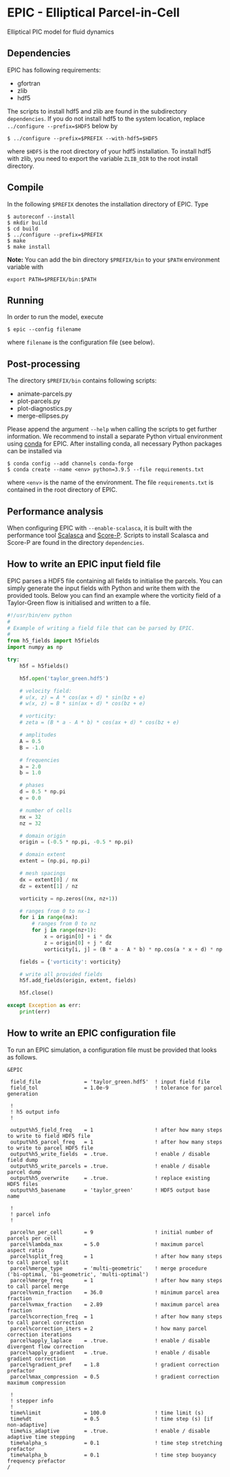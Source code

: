 # EPIC - Elliptical Parcel-in-Cell
Elliptical PIC model for fluid dynamics

## Dependencies
EPIC has following requirements:
* gfortran
* zlib
* hdf5

The scripts to install hdf5 and zlib are found in the subdirectory `dependencies`. If you do not install hdf5 to
the system location, replace `../configure --prefix=$HDF5` below by
```
$ ../configure --prefix=$PREFIX --with-hdf5=$HDF5
```
where `$HDF5` is the root directory of your hdf5 installation. To install hdf5 with zlib, you need to export
the variable `ZLIB_DIR` to the root install directory.

## Compile
In the following `$PREFIX` denotes the installation directory of EPIC.
Type
```
$ autoreconf --install
$ mkdir build
$ cd build
$ ../configure --prefix=$PREFIX
$ make
$ make install
```

**Note:** You can add the bin directory `$PREFIX/bin` to your `$PATH` environment variable with
```
export PATH=$PREFIX/bin:$PATH
```

## Running
In order to run the model, execute
```
$ epic --config filename
```
where `filename` is the configuration file (see below).

## Post-processing
The directory `$PREFIX/bin` contains following scripts:
* animate-parcels.py
* plot-parcels.py
* plot-diagnostics.py
* merge-ellipses.py

Please append the argument `--help` when calling the scripts to get further information. We recommend to install
a separate Python virtual environment using [conda](https://conda.io/projects/conda/en/latest/user-guide/install/index.html) for EPIC. After installing conda, all necessary Python packages can be installed via
```
$ conda config --add channels conda-forge
$ conda create --name <env> python=3.9.5 --file requirements.txt
```
where `<env>` is the name of the environment. The file `requirements.txt` is contained in the root directory of EPIC.

## Performance analysis
When configuring EPIC with `--enable-scalasca`, it is built with the performance tool [Scalasca](https://www.scalasca.org/) and [Score-P](https://www.vi-hps.org/projects/score-p/). Scripts to install Scalasca and Score-P are found in the directory `dependencies`.

## How to write an EPIC input field file
EPIC parses a HDF5 file containing all fields to initialise the parcels. You can simply generate the input fields with Python and write them with the provided tools. Below you can find an example where the vorticity field of a Taylor-Green flow is initialised and written to a file.
```Python
#!/usr/bin/env python
#
# Example of writing a field file that can be parsed by EPIC.
#
from h5_fields import h5fields
import numpy as np

try:
    h5f = h5fields()

    h5f.open('taylor_green.hdf5')

    # velocity field:
    # u(x, z) = A * cos(ax + d) * sin(bz + e)
    # w(x, z) = B * sin(ax + d) * cos(bz + e)

    # vorticity:
    # zeta = (B * a - A * b) * cos(ax + d) * cos(bz + e)

    # amplitudes
    A = 0.5
    B = -1.0

    # frequencies
    a = 2.0
    b = 1.0

    # phases
    d = 0.5 * np.pi
    e = 0.0

    # number of cells
    nx = 32
    nz = 32

    # domain origin
    origin = (-0.5 * np.pi, -0.5 * np.pi)

    # domain extent
    extent = (np.pi, np.pi)

    # mesh spacings
    dx = extent[0] / nx
    dz = extent[1] / nz

    vorticity = np.zeros((nx, nz+1))

    # ranges from 0 to nx-1
    for i in range(nx):
        # ranges from 0 to nz
        for j in range(nz+1):
            x = origin[0] + i * dx
            z = origin[0] + j * dz
            vorticity[i, j] = (B * a - A * b) * np.cos(a * x + d) * np.cos(b * z + e)

    fields = {'vorticity': vorticity}

    # write all provided fields
    h5f.add_fields(origin, extent, fields)

    h5f.close()

except Exception as err:
    print(err)
```

## How to write an EPIC configuration file
To run an EPIC simulation, a configuration file must be provided that looks as follows.
```Fortran
&EPIC

 field_file              = 'taylor_green.hdf5'  ! input field file
 field_tol               = 1.0e-9               ! tolerance for parcel generation

 !
 ! h5 output info
 !

 output%h5_field_freq    = 1                    ! after how many steps to write to field HDF5 file
 output%h5_parcel_freq   = 1                    ! after how many steps to write to parcel HDF5 file
 output%h5_write_fields  = .true.               ! enable / disable field dump
 output%h5_write_parcels = .true.               ! enable / disable parcel dump
 output%h5_overwrite     = .true.               ! replace existing HDF5 files
 output%h5_basename      = 'taylor_green'       ! HDF5 output base name

 !
 ! parcel info
 !

 parcel%n_per_cell       = 9                    ! initial number of parcels per cell
 parcel%lambda_max       = 5.0                  ! maximum parcel aspect ratio
 parcel%split_freq       = 1                    ! after how many steps to call parcel split
 parcel%merge_type       = 'multi-geometric'    ! merge procedure ('bi-optimal, 'bi-geometric', 'multi-optimal')
 parcel%merge_freq       = 1                    ! after how many steps to call parcel merge
 parcel%vmin_fraction    = 36.0                 ! minimum parcel area fraction
 parcel%vmax_fraction    = 2.89                 ! maximum parcel area fraction
 parcel%correction_freq  = 1                    ! after how many steps to call parcel correction
 parcel%correction_iters = 2                    ! how many parcel correction iterations
 parcel%apply_laplace    = .true.               ! enable / disable divergent flow correction
 parcel%apply_gradient   = .true.               ! enable / disable gradient correction
 parcel%gradient_pref    = 1.8                  ! gradient correction prefactor
 parcel%max_compression  = 0.5                  ! gradient correction maximum compression

 !
 ! stepper info
 !
 time%limit              = 100.0                ! time limit (s)
 time%dt                 = 0.5                  ! time step (s) [if non-adaptive]
 time%is_adaptive        = .true.               ! enable / disable adaptive time stepping
 time%alpha_s            = 0.1                  ! time step stretching prefactor
 time%alpha_b            = 0.1                  ! time step buoyancy frequency prefactor
/
```

